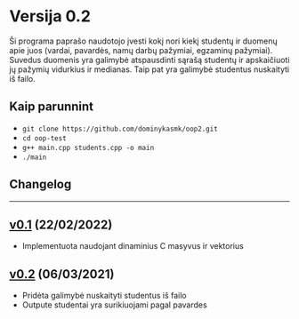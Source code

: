 # Versija 0.2

Ši programa paprašo naudotojo įvesti kokį nori kiekį studentų ir duomenų apie juos (vardai, pavardės, namų darbų pažymiai, egzaminų pažymiai).
Suvedus duomenis yra galimybė atspausdinti sąrašą studentų ir apskaičiuoti jų pažymių vidurkius ir medianas.
Taip pat yra galimybė studentus nuskaityti iš failo.

## Kaip parunnint

 - `git clone https://github.com/dominykasmk/oop2.git`
 - `cd oop-test`
 - `g++ main.cpp students.cpp -o main`
 - `./main`

## Changelog
 
 ---
 
## [v0.1](https://github.com/dominykasmk/oop2/tree/v0.1) (22/02/2022)
 - Implementuota naudojant dinaminius C masyvus ir vektorius
## [v0.2](https://github.com/dominykasmk/oop2/tree/v0.2) (06/03/2021)
 - Pridėta galimybė nuskaityti studentus iš failo
 - Outpute studentai yra surikiuojami pagal pavardes
